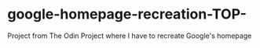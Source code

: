 # google-homepage-recreation-TOP-
Project from The Odin Project where I have to recreate Google's homepage
